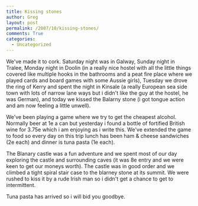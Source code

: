 ```yaml
---
title: Kissing stones
author: Greg
layout: post
permalink: /2007/10/kissing-stones/
comments: True
categories:
  - Uncategorized
---
```

We've made it to cork. Saturday night was in Galway, Sunday night in Tralee, Monday night in Doolin (in a really nice hostel with all the little things covered like multiple hooks in the bathrooms and a peat fire place where we played cards and board games with some Aussie girls), Tuesday we drove the ring of Kerry and spent the night in Kinsale (a really European sea side town with lots of narrow lane ways but i didn't like the guy at the hostel, he was German), and today we kissed the Balarny stone (i got tongue action and am now feeling a little unwell).

We've been playing a game where we try to get the cheapest alcohol. Normally beer at 1e a can but yesterday i found a bottle of fortified British wine for 3.75e which i am enjoying as i write this. We've extended the game to food so every day on this trip lunch has been ham & cheese sandwiches (2e each) and dinner is tuna pasta (1e each).

The Blanary castle was a fun adventure and we spent most of our day exploring the castle and surrounding caves (it was 8e entry and we were keen to get our moneys worth). The castle was in good order and we climbed a tight spiral stair case to the blarney stone at its summit. We were rushed to kiss it by a rude Irish man so i didn't get a chance to get to intermittent.

Tuna pasta has arrived so i will bid you goodbye.